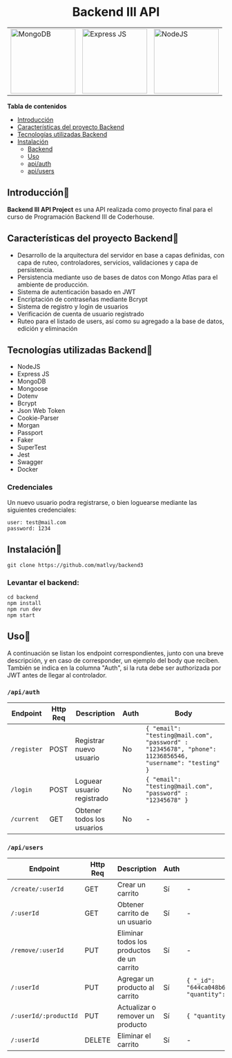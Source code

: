 <div align="center">

# Backend III API

<table class="no-border">
  <tr>
    <td><a href="https://github.com/aregtech/areg-sdk/actions/workflows/msbuild.yml" alt="MS Build"><img src="https://amsilabs.com/wp-content/uploads/2021/01/MongoDB-1.jpg" alt="MongoDB" style="width: 150px;"/></a></td>
    <td><a href="https://expressjs.com/es/"><img src="https://adware-technologies.s3.amazonaws.com/uploads/technology/thumbnail/20/express-js.png" alt="Express JS" style="width: 150px;"/></a></td>
        <td><a href="https://github.com/aregtech/areg-sdk/actions/workflows/codeql-analysis.yml"><img src="https://nodejs.org/static/images/logo.svg" alt="NodeJS" style="width: 150px;"/></a></td>
  </tr>
</table>
</div>

**Tabla de contenidos**

- [Introducción](#introducción)
- [Características del proyecto Backend](#características-del-proyecto-backend)
- [Tecnologías utilizadas Backend](#tecnologías-utilizadas-backend)
- [Instalación](#instalación)
  - [Backend](#levantar-el-backend)
  - [Uso](#uso)
  - [api/auth](#apiauth)
  - [api/users](#apiusers)

## Introducción📌

**Backend III API Project** es una API realizada como proyecto final para el curso de Programación Backend III de Coderhouse.

## Características del proyecto Backend📌

- Desarrollo de la arquitectura del servidor en base a capas definidas, con capa de ruteo, controladores, servicios, validaciones y capa de persistencia.
- Persistencia mediante uso de bases de datos con Mongo Atlas para el ambiente de producción.
- Sistema de autenticación basado en JWT
- Encriptación de contraseñas mediante Bcrypt
- Sistema de registro y login de usuarios
- Verificación de cuenta de usuario registrado
- Ruteo para el listado de users, así como su agregado a la base de datos, edición y eliminación

## Tecnologías utilizadas Backend📌

- NodeJS
- Express JS
- MongoDB
- Mongoose
- Dotenv
- Bcrypt
- Json Web Token
- Cookie-Parser
- Morgan
- Passport
- Faker
- SuperTest
- Jest
- Swagger
- Docker

### Credenciales

Un nuevo usuario podra registrarse, o bien loguearse mediante las siguientes credenciales:

```
user: test@mail.com
password: 1234
```

## Instalación📌

```
git clone https://github.com/matlvy/backend3

```

### Levantar el backend:

```
cd backend
npm install
npm run dev
npm start

```

## Uso📌

A continuación se listan los endpoint correspondientes, junto con una breve descripción, y en caso de corresponder, un ejemplo del body que reciben. También se indica en la columna "Auth", si la ruta debe ser authorizada por JWT antes de llegar al controlador.

### `/api/auth`

| Endpoint    | Http Req | Description                | Auth | Body                                                                                                    |
| ----------- | -------- | -------------------------- | ---- | ------------------------------------------------------------------------------------------------------- |
| `/register` | POST     | Registrar nuevo usuario    | No   | `{ "email": "testing@mail.com", "password" : "12345678", "phone": 11236856546, "username": "testing" }` |
| `/login`    | POST     | Loguear usuario registrado | No   | `{ "email": "testing@mail.com", "password" : "12345678" }`                                              |
| `/current`  | GET      | Obtener todos los usuarios | No   | -                                                                                                       |

### `/api/users`

| Endpoint              | Http Req | Description                                | Auth | Body                                                   |
| --------------------- | -------- | ------------------------------------------ | ---- | ------------------------------------------------------ |
| `/create/:userId`     | GET      | Crear un carrito                           | Sí   | -                                                      |
| `/:userId`            | GET      | Obtener carrito de un usuario              | Sí   | -                                                      |
| `/remove/:userId`     | PUT      | Eliminar todos los productos de un carrito | Sí   | -                                                      |
| `/:userId`            | PUT      | Agregar un producto al carrito             | Sí   | `{ "_id": "644ca048b68b415727b1fc2e", "quantity": 1 }` |
| `/:userId/:productId` | PUT      | Actualizar o remover un producto           | Sí   | `{ "quantity": 3 }`                                    |
| `/:userId`            | DELETE   | Eliminar el carrito                        | Sí   | -                                                      |
